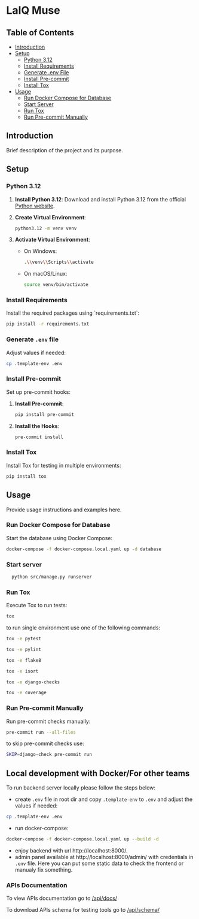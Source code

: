 # LaIQ Muse

## Table of Contents

- [Introduction](#introduction)
- [Setup](#setup)
    - [Python 3.12](#python-312)
    - [Install Requirements](#install-requirements)
    - [Generate .env File](#generate-env-file)
    - [Install Pre-commit](#install-pre-commit)
    - [Install Tox](#install-tox)
- [Usage](#usage)
    - [Run Docker Compose for Database](#run-docker-compose-for-database)
    - [Start Server](#start-server)
    - [Run Tox](#run-tox)
    - [Run Pre-commit Manually](#run-pre-commit-manually)


## Introduction

Brief description of the project and its purpose.


## Setup

### Python 3.12

1. **Install Python 3.12**:
   Download and install Python 3.12 from the official [Python website](https://www.python.org/downloads/).

2. **Create Virtual Environment**:
   ```bash
   python3.12 -m venv venv
   ```

3. **Activate Virtual Environment**:
    - On Windows:
      ```bash
      .\\venv\\Scripts\\activate
      ```
    - On macOS/Linux:
      ```bash
      source venv/bin/activate
      ```

### Install Requirements

Install the required packages using \`requirements.txt\`:

```bash
pip install -r requirements.txt
```

### Generate `.env` file

Adjust values if needed:

```bash
cp .template-env .env
```

### Install Pre-commit

Set up pre-commit hooks:

1. **Install Pre-commit**:
   ```bash
   pip install pre-commit
   ```

2. **Install the Hooks**:
   ```bash
   pre-commit install
   ```

### Install Tox

Install Tox for testing in multiple environments:

```bash
pip install tox
```

## Usage

Provide usage instructions and examples here.

### Run Docker Compose for Database

Start the database using Docker Compose:

```bash
docker-compose -f docker-compose.local.yaml up -d database
```

### Start server

```bash
  python src/manage.py runserver
```

### Run Tox

Execute Tox to run tests:

```bash
tox
```

to run single environment use one of the following commands:

```bash
tox -e pytest
```

```bash
tox -e pylint
```

```bash
tox -e flake8
```

```bash
tox -e isort
```

```bash
tox -e django-checks
```

```bash
tox -e coverage
```

### Run Pre-commit Manually

Run pre-commit checks manually:

```bash
pre-commit run --all-files
```

to skip pre-commit checks use:

```bash
SKIP=django-check pre-commit run
```

## Local development with Docker/For other teams

To run backend server locally please follow the steps below:
* create `.env` file in root dir and copy `.template-env` to `.env` and adjust the values if needed:
```bash
cp .template-env .env
```
* run docker-compose:
```bash
docker-compose -f docker-compose.local.yaml up --build -d
```

* enjoy backend with url http://localhost:8000/.
* admin panel available at http://localhost:8000/admin/ with credentials in `.env` file.
Here you can put some static data to check the frontend or manualy fix something.

### APIs Documentation

To view APIs documentation go to [/api/docs/](http://localhost:8000/api/docs/)

To download APIs schema for testing tools go to [/api/schema/](http://localhost:8000/api/schema/)
